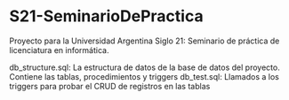 # S21-SeminarioDePractica
Proyecto para la Universidad Argentina Siglo 21: Seminario de práctica de licenciatura en informática.

db_structure.sql: La estructura de datos de la base de datos del proyecto. Contiene las tablas, procedimientos y triggers
db_test.sql: Llamados a los triggers para probar el CRUD de registros en las tablas
